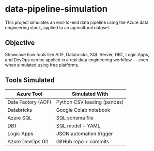 # data-pipeline-simulation


This project simulates an end-to-end data pipeline using the Azure data engineering stack, applied to an agricultural dataset.

##  Objective

Showcase how tools like ADF, Databricks, SQL Server, DBT, Logic Apps, and DevOps can be applied in a real data engineering workflow — even when simulated using free platforms.

##  Tools Simulated

| Azure Tool         | Simulated With                |
|--------------------|-------------------------------|
| Data Factory (ADF) | Python CSV loading (pandas)   |
| Databricks         | Google Colab notebook         |
| Azure SQL          | SQL schema file               |
| DBT                | SQL model + YAML              |
| Logic Apps         | JSON automation trigger       |
| Azure DevOps Git   | GitHub repo + commits         |


